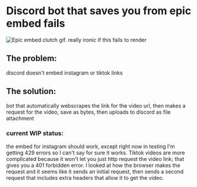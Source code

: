 # Discord bot that saves you from epic embed fails
![Epic embed clutch gif. really ironic if this fails to render](https://i.giphy.com/media/l3sSaz59d5fy0tdew9/giphy.webp)

## The problem: 
discord doesn't embed instagram or tiktok links
## The solution: 
bot that automatically webscrapes the link for the video url, then makes a request for the video, save as bytes, then uploads to discord as file attachment 

### current WIP status:
the embed for instagram should work, except right now in testing I'm getting 429 errors so I can't say for sure it works. Tiktok videos are more complicated because it won't let you just http request the video link; that gives you a 401 forbidden error. I looked at how the browser makes the request and it seems like it sends an initial request, then sends a second request that includes extra headers that allow it to get the video.
